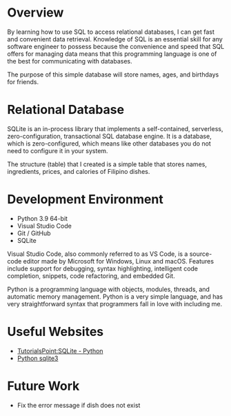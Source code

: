 # Overview

By learning how to use SQL to access relational databases, I can get fast and convenient data retrieval. Knowledge of SQL is an essential skill for any software engineer to possess because the convenience and speed that SQL offers for managing data means that this programming language is one of the best for communicating with databases.

The purpose of this simple database will store names, ages, and birthdays for friends.

<!-- {Provide a link to your YouTube demonstration.  It should be a 4-5 minute demo of the software running, a walkthrough of the code, and a view of how created the Relational Database.} -->

<!-- [Software Demo Video](http://youtube.link.goes.here) -->

# Relational Database

SQLite is an in-process library that implements a self-contained, serverless, zero-configuration, transactional SQL database engine. It is a database, which is zero-configured, which means like other databases you do not need to configure it in your system.

The structure (table) that I created is a simple table that stores names, ingredients, prices, and calories of Filipino dishes.

# Development Environment

- Python 3.9 64-bit
- Visual Studio Code
- Git / GitHub
- SQLite

Visual Studio Code, also commonly referred to as VS Code, is a source-code editor made by Microsoft for Windows, Linux and macOS. Features include support for debugging, syntax highlighting, intelligent code completion, snippets, code refactoring, and embedded Git.

Python is a programming language with objects, modules, threads, and automatic memory management. Python is a very simple language, and has very straightforward syntax that programmers fall in love with including me.


# Useful Websites

* [TutorialsPoint:SQLite - Python](https://www.tutorialspoint.com/sqlite/sqlite_python.htm)
* [Python sqlite3](https://docs.python.org/3.8/library/sqlite3.html)

# Future Work

* Fix the error message if dish does not exist